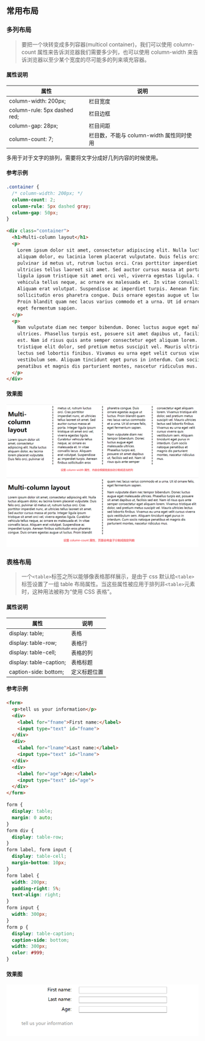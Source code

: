 ## 常用布局

### 多列布局

> 要把一个块转变成多列容器(multicol container)，我们可以使用 column-count 属性来告诉浏览器我们需要多少列，也可以使用 column-width 来告诉浏览器以至少某个宽度的尽可能多的列来填充容器。
#### 属性说明
| 属性                         | 说明                                     |
| ---------------------------- | ---------------------------------------- |
| column-width: 200px;         | 栏目宽度                                 |
| column-rule: 5px dashed red; | 栏目边框                                 |
| column-gap: 28px;            | 栏目间距                                 |
| column-count: 7;             | 栏目数，不能与 column-width 属性同时使用 |

多用于对于文字的排列，需要将文字分成好几列内容的时候使用。

#### 参考示例

```css
.container {
  /* column-width: 200px; */
  column-count: 2;
  column-rule: 5px dashed gray;
  column-gap: 50px;
}
```

```html
<div class="container">
  <h1>Multi-column layout</h1>
  <p>
    Lorem ipsum dolor sit amet, consectetur adipiscing elit. Nulla luctus
    aliquam dolor, eu lacinia lorem placerat vulputate. Duis felis orci,
    pulvinar id metus ut, rutrum luctus orci. Cras porttitor imperdiet nunc, at
    ultricies tellus laoreet sit amet. Sed auctor cursus massa at porta. Integer
    ligula ipsum tristique sit amet orci vel, viverra egestas ligula. Curabitur
    vehicula tellus neque, ac ornare ex malesuada et. In vitae convallis lacus.
    Aliquam erat volutpat. Suspendisse ac imperdiet turpis. Aenean finibus
    sollicitudin eros pharetra congue. Duis ornare egestas augue ut luctus.
    Proin blandit quam nec lacus varius commodo et a urna. Ut id ornare felis,
    eget fermentum sapien.
  </p>
  <p>
    Nam vulputate diam nec tempor bibendum. Donec luctus augue eget malesuada
    ultrices. Phasellus turpis est, posuere sit amet dapibus ut, facilisis sed
    est. Nam id risus quis ante semper consectetur eget aliquam lorem. Vivamus
    tristique elit dolor, sed pretium metus suscipit vel. Mauris ultricies
    lectus sed lobortis finibus. Vivamus eu urna eget velit cursus viverra quis
    vestibulum sem. Aliquam tincidunt eget purus in interdum. Cum sociis natoque
    penatibus et magnis dis parturient montes, nascetur ridiculus mus.
  </p>
</div>
```

#### 效果图

![多列布局column-width属性](./images/多列布局-1.png)
![多列布局column-count属性](./images/多列布局-2.png)

### 表格布局

> 一个`<table>`标签之所以能够像表格那样展示，是由于 css 默认给`<table>`标签设置了一组 table 布局属性。当这些属性被应用于排列非`<table>`元素时，这种用法被称为“使用 CSS 表格”。

#### 属性说明

| 属性                    | 说明         |
| ----------------------- | ------------ |
| display: table;         | 表格         |
| display: table-row;     | 表格行       |
| display: table-cell;    | 表格的列     |
| display: table-caption; | 表格标题     |
| caption-side: bottom;   | 定义标题位置 |

#### 参考示例
```html
<form>
  <p>tell us your information</p>
  <div>
    <label for="fname">First name:</label>
    <input type="text" id="fname">
  </div>
  <div>
    <label for="lname">Last name:</label>
    <input type="text" id="lname">
  </div>
  <div>
    <label for="age">Age:</label>
    <input type="text" id="age">
  </div>
</form>
```

```css
form {
  display: table;
  margin: 0 auto;
}
form div {
  display: table-row;
}
form label, form input {
  display: table-cell;
  margin-bottom: 10px;
}
form label {
  width: 200px;
  padding-right: 5%;
  text-align: right;
}
form input {
  width: 300px;
}
form p {
  display: table-caption;
  caption-side: bottom;
  width: 300px;
  color: #999;
}
```

#### 效果图

![表格布局](./images/表格布局.png)